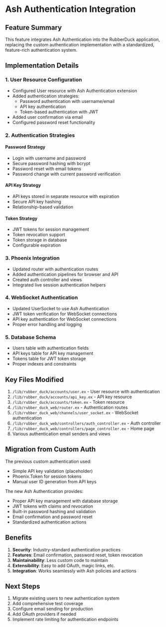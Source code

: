 # Ash Authentication Integration

## Feature Summary

This feature integrates Ash Authentication into the RubberDuck application, replacing the custom authentication implementation with a standardized, feature-rich authentication system.

## Implementation Details

### 1. **User Resource Configuration**
- Configured User resource with Ash Authentication extension
- Added authentication strategies:
  - Password authentication with username/email
  - API key authentication
  - Token-based authentication with JWT
- Added user confirmation via email
- Configured password reset functionality

### 2. **Authentication Strategies**

#### Password Strategy
- Login with username and password
- Secure password hashing with bcrypt
- Password reset with email tokens
- Password change with current password verification

#### API Key Strategy
- API keys stored in separate resource with expiration
- Secure API key hashing
- Relationship-based validation

#### Token Strategy
- JWT tokens for session management
- Token revocation support
- Token storage in database
- Configurable expiration

### 3. **Phoenix Integration**
- Updated router with authentication routes
- Added authentication pipelines for browser and API
- Created auth controller and views
- Integrated live session authentication helpers

### 4. **WebSocket Authentication**
- Updated UserSocket to use Ash Authentication
- JWT token verification for WebSocket connections
- API key authentication for WebSocket connections
- Proper error handling and logging

### 5. **Database Schema**
- Users table with authentication fields
- API keys table for API key management
- Tokens table for JWT token storage
- Proper indexes and constraints

## Key Files Modified

1. `/lib/rubber_duck/accounts/user.ex` - User resource with authentication
2. `/lib/rubber_duck/accounts/api_key.ex` - API key resource
3. `/lib/rubber_duck/accounts/token.ex` - Token resource
4. `/lib/rubber_duck_web/router.ex` - Authentication routes
5. `/lib/rubber_duck_web/channels/user_socket.ex` - WebSocket authentication
6. `/lib/rubber_duck_web/controllers/auth_controller.ex` - Auth controller
7. `/lib/rubber_duck_web/controllers/page_controller.ex` - Home page
8. Various authentication email senders and views

## Migration from Custom Auth

The previous custom authentication used:
- Simple API key validation (placeholder)
- Phoenix.Token for session tokens
- Manual user ID generation from API keys

The new Ash Authentication provides:
- Proper API key management with database storage
- JWT tokens with claims and revocation
- Built-in password hashing and validation
- Email confirmation and password reset
- Standardized authentication actions

## Benefits

1. **Security**: Industry-standard authentication practices
2. **Features**: Email confirmation, password reset, token revocation
3. **Maintainability**: Less custom code to maintain
4. **Extensibility**: Easy to add OAuth, magic links, etc.
5. **Integration**: Works seamlessly with Ash policies and actions

## Next Steps

1. Migrate existing users to new authentication system
2. Add comprehensive test coverage
3. Configure email sending for production
4. Add OAuth providers if needed
5. Implement rate limiting for authentication endpoints
